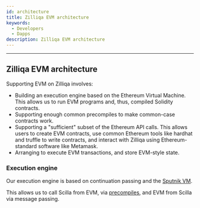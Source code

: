```yaml
---
id: architecture
title: Zilliqa EVM architecture
keywords:
  - Developers
  - Dapps
description: Zilliqa EVM architecture
---
```


---

## Zilliqa EVM architecture

Supporting EVM on Zilliqa involves:

- Building an execution engine based on the Ethereum Virtual Machine. This allows us to run EVM programs and, thus, compiled Solidity contracts.
- Supporting enough common precompiles to make common-case contracts work.
- Supporting a "sufficient" subset of the Ethereum API calls. This allows users to create EVM contracts, use common Ethereum tools like hardhat and truffle to write contracts, and interact with Zilliqa using Ethereum-standard software like Metamask.
- Arranging to execute EVM transactions, and store EVM-style state.

### Execution engine

Our execution engine is based on continuation passing and the [Sputnik VM](https://github.com/rust-blockchain/evm).

This allows us to call Scilla from EVM, via [precompiles](../protocol/protocol-precompiles.md), and EVM from Scilla via message passing.

###
